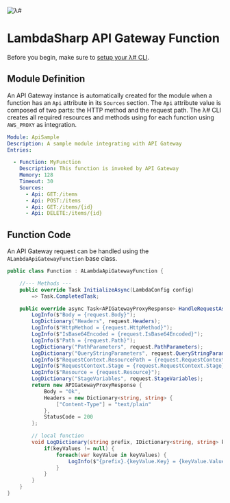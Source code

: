 ![λ#](../../Docs/LambdaSharp_v2_small.png)

# LambdaSharp API Gateway Function

Before you begin, make sure to [setup your λ# CLI](../../Docs/).

## Module Definition

An API Gateway instance is automatically created for the module when a function has an `Api` attribute in its `Sources` section. The `Api` attribute value is composed of two parts: the HTTP method and the request path. The λ# CLI creates all required resources and methods using for each function using `AWS_PROXY` as integration.

```yaml
Module: ApiSample
Description: A sample module integrating with API Gateway
Entries:

  - Function: MyFunction
    Description: This function is invoked by API Gateway
    Memory: 128
    Timeout: 30
    Sources:
      - Api: GET:/items
      - Api: POST:/items
      - Api: GET:/items/{id}
      - Api: DELETE:/items/{id}
```

## Function Code

An API Gateway request can be handled using the `ALambdaApiGatewayFunction` base class.

```csharp
public class Function : ALambdaApiGatewayFunction {

    //--- Methods ---
    public override Task InitializeAsync(LambdaConfig config)
        => Task.CompletedTask;

    public override async Task<APIGatewayProxyResponse> HandleRequestAsync(APIGatewayProxyRequest request, ILambdaContext context) {
        LogInfo($"Body = {request.Body}");
        LogDictionary("Headers", request.Headers);
        LogInfo($"HttpMethod = {request.HttpMethod}");
        LogInfo($"IsBase64Encoded = {request.IsBase64Encoded}");
        LogInfo($"Path = {request.Path}");
        LogDictionary("PathParameters", request.PathParameters);
        LogDictionary("QueryStringParameters", request.QueryStringParameters);
        LogInfo($"RequestContext.ResourcePath = {request.RequestContext.ResourcePath}");
        LogInfo($"RequestContext.Stage = {request.RequestContext.Stage}");
        LogInfo($"Resource = {request.Resource}");
        LogDictionary("StageVariables", request.StageVariables);
        return new APIGatewayProxyResponse {
            Body = "Ok",
            Headers = new Dictionary<string, string> {
                ["Content-Type"] = "text/plain"
            },
            StatusCode = 200
        };

        // local function
        void LogDictionary(string prefix, IDictionary<string, string> keyValues) {
            if(keyValues != null) {
                foreach(var keyValue in keyValues) {
                    LogInfo($"{prefix}.{keyValue.Key} = {keyValue.Value}");
                }
            }
        }
    }
}
```
